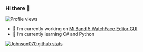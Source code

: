 ### Hi there 👋
![Profile views](https://gpvc.arturio.dev/Johnson070)

- 🔭 I’m currently working on [Mi Band 5 WatchFace Editor GUI](https://github.com/Johnson070/MiBand-5-watchface-editor)
- 🌱 I’m currently learning C# and Python

[![Johnson070 github stats](https://github-readme-stats.vercel.app/api?username=Johnson070&show_icons=true)](https://github.com/anuraghazra/github-readme-stats)
<!--
**Johnson070/Johnson070** is a ✨ _special_ ✨ repository because its `README.md` (this file) appears on your GitHub profile.

Here are some ideas to get you started:

- 👯 I’m looking to collaborate on ...
- 🤔 I’m looking for help with ...
- 💬 Ask me about ...
- 📫 How to reach me: ...
- 😄 Pronouns: ...
- ⚡ Fun fact: ...
-->
